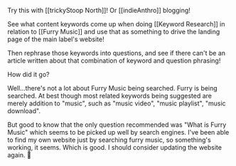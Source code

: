Try this with [[trickyStoop North]]! Or [[indieAnthro]] blogging!

See what content keywords come up when doing [[Keyword Research]] in relation to [[Furry Music]] and use that as something to drive the landing page of the main label's website!

Then rephrase those keywords into questions, and see if there can't be an article written about that combination of keyword and question phrasing!

How did it go?

Well...there's not a lot about Furry Music being searched. Furry is being searched. At best though most related keywords being suggested are merely addition to "music", such as "music video", "music playlist", "music download".

But good to know that the only question recommended was "What is Furry Music" which seems to be picked up well by search engines. I've been able to find my own website just by searching furry music, so something's working, it seems. Which is good. I should consider updating the website again. 🤔


